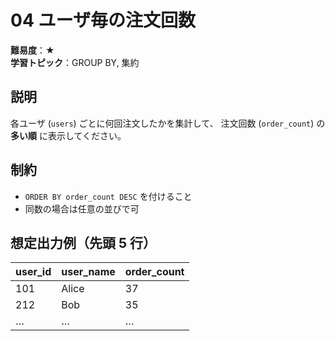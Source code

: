 # 04 ユーザ毎の注文回数

**難易度**：★  
**学習トピック**：GROUP BY, 集約

## 説明
各ユーザ (`users`) ごとに何回注文したかを集計して、
注文回数 (`order_count`) の **多い順** に表示してください。

## 制約
* `ORDER BY order_count DESC` を付けること
* 同数の場合は任意の並びで可

## 想定出力例（先頭 5 行）

| user_id | user_name | order_count |
|---------|-----------|-------------|
|     101 | Alice     |          37 |
|     212 | Bob       |          35 |
| …       | …         |         …  |

